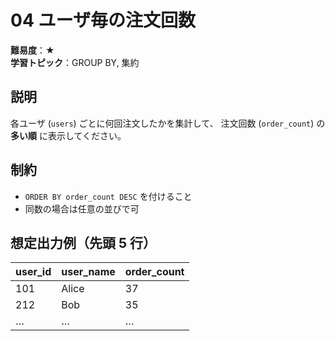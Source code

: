 # 04 ユーザ毎の注文回数

**難易度**：★  
**学習トピック**：GROUP BY, 集約

## 説明
各ユーザ (`users`) ごとに何回注文したかを集計して、
注文回数 (`order_count`) の **多い順** に表示してください。

## 制約
* `ORDER BY order_count DESC` を付けること
* 同数の場合は任意の並びで可

## 想定出力例（先頭 5 行）

| user_id | user_name | order_count |
|---------|-----------|-------------|
|     101 | Alice     |          37 |
|     212 | Bob       |          35 |
| …       | …         |         …  |

